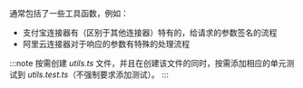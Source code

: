 通常包括了一些工具函数，例如：

- 支付宝连接器有（区别于其他连接器）特有的，给请求的参数签名的流程
- 阿里云连接器对于响应的参数有特殊的处理流程

:::note
按需创建 _utils.ts_ 文件，并且在创建该文件的同时，按需添加相应的单元测试到 _utils.test.ts_（不强制要求添加测试）。
:::
